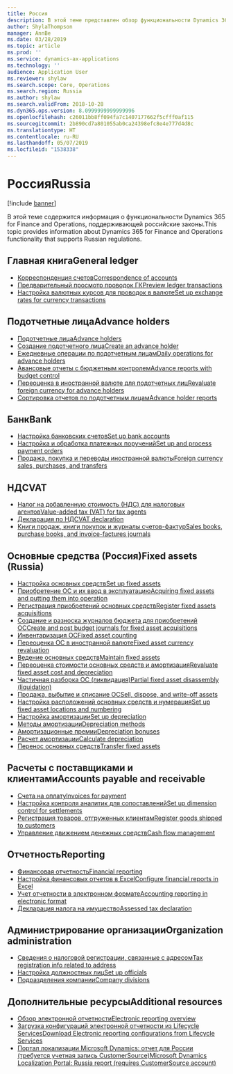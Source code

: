 ```yaml
---
title: Россия
description: В этой теме представлен обзор функциональности Dynamics 365 for Finance and Operations, относящейся к России.
author: ShylaThompson
manager: AnnBe
ms.date: 03/28/2019
ms.topic: article
ms.prod: ''
ms.service: dynamics-ax-applications
ms.technology: ''
audience: Application User
ms.reviewer: shylaw
ms.search.scope: Core, Operations
ms.search.region: Russia
ms.author: shylaw
ms.search.validFrom: 2018-10-28
ms.dyn365.ops.version: 8.0999999999999996
ms.openlocfilehash: c26011bb8ff094fa7c1407177662f5cfff0af115
ms.sourcegitcommit: 2b890cd7a801055ab0ca24398efc8e4e777d4d8c
ms.translationtype: HT
ms.contentlocale: ru-RU
ms.lasthandoff: 05/07/2019
ms.locfileid: "1538338"
---
```

# <a name="russia"></a><span data-ttu-id="d3d2b-103">Россия</span><span class="sxs-lookup"><span data-stu-id="d3d2b-103">Russia</span></span>

[!include [banner](../includes/banner.md)]

<span data-ttu-id="d3d2b-104">В этой теме содержится информация о функциональности Dynamics 365 for Finance and Operations, поддерживающей российские законы.</span><span class="sxs-lookup"><span data-stu-id="d3d2b-104">This topic provides information about Dynamics 365 for Finance and Operations functionality that supports Russian regulations.</span></span> 

## <a name="general-ledger"></a><span data-ttu-id="d3d2b-105">Главная книга</span><span class="sxs-lookup"><span data-stu-id="d3d2b-105">General ledger</span></span>

- [<span data-ttu-id="d3d2b-106">Корреспонденция счетов</span><span class="sxs-lookup"><span data-stu-id="d3d2b-106">Correspondence of accounts</span></span>](rus-correspondence-accounts.md)
- [<span data-ttu-id="d3d2b-107">Предварительный просмотр проводок ГК</span><span class="sxs-lookup"><span data-stu-id="d3d2b-107">Preview ledger transactions</span></span>](rus-ledger-transactions-preview.md)
- [<span data-ttu-id="d3d2b-108">Настройка валютных курсов для проводок в валюте</span><span class="sxs-lookup"><span data-stu-id="d3d2b-108">Set up exchange rates for currency transactions</span></span>](rus-exchange-difference.md)

## <a name="advance-holders"></a><span data-ttu-id="d3d2b-109">Подотчетные лица</span><span class="sxs-lookup"><span data-stu-id="d3d2b-109">Advance holders</span></span>

- [<span data-ttu-id="d3d2b-110">Подотчетные лица</span><span class="sxs-lookup"><span data-stu-id="d3d2b-110">Advance holders</span></span>](rus-advance-holders.md)
- [<span data-ttu-id="d3d2b-111">Создание подотчетного лица</span><span class="sxs-lookup"><span data-stu-id="d3d2b-111">Create an advance holder</span></span>](emea-advance-holders.md#create-an-advance-holder)
- [<span data-ttu-id="d3d2b-112">Ежедневные операции по подотчетным лицам</span><span class="sxs-lookup"><span data-stu-id="d3d2b-112">Daily operations for advance holders</span></span>](rus-advance-holders-daily-operations.md)
- [<span data-ttu-id="d3d2b-113">Авансовые отчеты с бюджетным контролем</span><span class="sxs-lookup"><span data-stu-id="d3d2b-113">Advance reports with budget control</span></span>](rus-advance-holders-reports-dailyops.md)
- [<span data-ttu-id="d3d2b-114">Переоценка в иностранной валюте для подотчетных лиц</span><span class="sxs-lookup"><span data-stu-id="d3d2b-114">Revaluate foreign currency for advance holders</span></span>](rus-advance-adjustment-parameters.md)
- [<span data-ttu-id="d3d2b-115">Сортировка отчетов по подотчетным лицам</span><span class="sxs-lookup"><span data-stu-id="d3d2b-115">Advance holder reports</span></span>](rus-local-management-reports-primary-forms.md)

## <a name="bank"></a><span data-ttu-id="d3d2b-116">Банк</span><span class="sxs-lookup"><span data-stu-id="d3d2b-116">Bank</span></span>

- [<span data-ttu-id="d3d2b-117">Настройка банковских счетов</span><span class="sxs-lookup"><span data-stu-id="d3d2b-117">Set up bank accounts</span></span>](rus-local-settings-requisites-bank-module.md)
- [<span data-ttu-id="d3d2b-118">Настройка и обработка платежных поручений</span><span class="sxs-lookup"><span data-stu-id="d3d2b-118">Set up and process payment orders</span></span>](https://docs.microsoft.com/en-us/dynamics365/unified-operations/financials/localizations/rus-payment-order-settings-processing)
- [<span data-ttu-id="d3d2b-119">Продажа, покупка и переводы иностранной валюты</span><span class="sxs-lookup"><span data-stu-id="d3d2b-119">Foreign currency sales, purchases, and transfers</span></span>](https://docs.microsoft.com/en-us/dynamics365/unified-operations/financials/localizations/rus-currency-sale-purchase)

## <a name="vat"></a><span data-ttu-id="d3d2b-120">НДС</span><span class="sxs-lookup"><span data-stu-id="d3d2b-120">VAT</span></span>

- [<span data-ttu-id="d3d2b-121">Налог на добавленную стоимость (НДС) для налоговых агентов</span><span class="sxs-lookup"><span data-stu-id="d3d2b-121">Value-added tax (VAT) for tax agents</span></span>](rus-tax-agent.md)
- [<span data-ttu-id="d3d2b-122">Декларация по НДС</span><span class="sxs-lookup"><span data-stu-id="d3d2b-122">VAT declaration</span></span>](https://docs.microsoft.com/en-us/dynamics365/unified-operations/financials/localizations/rus-VAT-declaration)
- [<span data-ttu-id="d3d2b-123">Книги продаж, книги покупок и журналы счетов-фактур</span><span class="sxs-lookup"><span data-stu-id="d3d2b-123">Sales books, purchase books, and invoice-factures journals</span></span>](rus-sales-books-purchase-books.md)

## <a name="fixed-assets-russia"></a><span data-ttu-id="d3d2b-124">Основные средства (Россия)</span><span class="sxs-lookup"><span data-stu-id="d3d2b-124">Fixed assets (Russia)</span></span>
- [<span data-ttu-id="d3d2b-125">Настройка основных средств</span><span class="sxs-lookup"><span data-stu-id="d3d2b-125">Set up fixed assets</span></span>](rus-set-up-fixed-assets.md)
- [<span data-ttu-id="d3d2b-126">Приобретение ОС и их ввод в эксплуатацию</span><span class="sxs-lookup"><span data-stu-id="d3d2b-126">Acquiring fixed assets and putting them into operation</span></span>](rus-fixed-asset-acquisition.md)
- [<span data-ttu-id="d3d2b-127">Регистрация приобретений основных средств</span><span class="sxs-lookup"><span data-stu-id="d3d2b-127">Register fixed assets acquisitions</span></span>](rus-register-acquisition.md)
- [<span data-ttu-id="d3d2b-128">Создание и разноска журналов бюджета для приобретений ОС</span><span class="sxs-lookup"><span data-stu-id="d3d2b-128">Create and post budget journals for fixed asset acquisitions</span></span>](rus-post-budget-fixed-asset-acquisition.md)
- [<span data-ttu-id="d3d2b-129">Инвентаризация ОС</span><span class="sxs-lookup"><span data-stu-id="d3d2b-129">Fixed asset counting</span></span>](rus-fixed-assets-counting.md)
- [<span data-ttu-id="d3d2b-130">Переоценка ОС в иностранной валюте</span><span class="sxs-lookup"><span data-stu-id="d3d2b-130">Fixed asset currency revaluation</span></span>](rus-fixed-asset-currency-revaluation.md)
- [<span data-ttu-id="d3d2b-131">Ведение основных средств</span><span class="sxs-lookup"><span data-stu-id="d3d2b-131">Maintain fixed assets</span></span>](rus-maintain-fixed-assets.md)
- [<span data-ttu-id="d3d2b-132">Переоценка стоимости основных средств и амортизация</span><span class="sxs-lookup"><span data-stu-id="d3d2b-132">Revaluate fixed asset cost and depreciation</span></span>](rus-fixed-assets-revaluation.md)
- [<span data-ttu-id="d3d2b-133">Частичная разборка ОС (ликвидация)</span><span class="sxs-lookup"><span data-stu-id="d3d2b-133">Partial fixed asset disassembly (liquidation)</span></span>](rus-fixed-assets-disassembly.md)
- [<span data-ttu-id="d3d2b-134">Продажа, выбытие и списание ОС</span><span class="sxs-lookup"><span data-stu-id="d3d2b-134">Sell, dispose, and write-off assets</span></span>](rus-sell-dispose-write-off-fixed-assets.md)
- [<span data-ttu-id="d3d2b-135">Настройка расположений основных средств и нумерация</span><span class="sxs-lookup"><span data-stu-id="d3d2b-135">Set up fixed asset locations and numbering</span></span>](rus-fixed-assets-locations-numbering.md)
- [<span data-ttu-id="d3d2b-136">Настройка амортизации</span><span class="sxs-lookup"><span data-stu-id="d3d2b-136">Set up depreciation</span></span>](rus-depreciation-setup.md)
- [<span data-ttu-id="d3d2b-137">Методы амортизации</span><span class="sxs-lookup"><span data-stu-id="d3d2b-137">Depreciation methods</span></span>](rus-depreciation-methods.md)
- [<span data-ttu-id="d3d2b-138">Амортизационные премии</span><span class="sxs-lookup"><span data-stu-id="d3d2b-138">Depreciation bonuses</span></span>](rus-bonus-depreciation.md)
- [<span data-ttu-id="d3d2b-139">Расчет амортизации</span><span class="sxs-lookup"><span data-stu-id="d3d2b-139">Calculate depreciation</span></span>](rus-depreciation-calculation.md)
- [<span data-ttu-id="d3d2b-140">Перенос основных средств</span><span class="sxs-lookup"><span data-stu-id="d3d2b-140">Transfer fixed assets</span></span>](rus-fixed-asset-transfer.md)

## <a name="accounts-payable-and-receivable"></a><span data-ttu-id="d3d2b-141">Расчеты с поставщиками и клиентами</span><span class="sxs-lookup"><span data-stu-id="d3d2b-141">Accounts payable and receivable</span></span>
- [<span data-ttu-id="d3d2b-142">Счета на оплату</span><span class="sxs-lookup"><span data-stu-id="d3d2b-142">Invoices for payment</span></span>](rus-invoice-payment.md)
- [<span data-ttu-id="d3d2b-143">Настройка контроля аналитик для сопоставлений</span><span class="sxs-lookup"><span data-stu-id="d3d2b-143">Set up dimension control for settlements</span></span>](rus-transactions-settlement-date.md)
- [<span data-ttu-id="d3d2b-144">Регистрация товаров, отгруженных клиентам</span><span class="sxs-lookup"><span data-stu-id="d3d2b-144">Register goods shipped to customers</span></span>](../../supply-chain/localizations/rus-goods-transit-postponed.md)
- [<span data-ttu-id="d3d2b-145">Управление движением денежных средств</span><span class="sxs-lookup"><span data-stu-id="d3d2b-145">Cash flow management</span></span>](rus-cash-flow.md)

## <a name="reporting"></a><span data-ttu-id="d3d2b-146">Отчетность</span><span class="sxs-lookup"><span data-stu-id="d3d2b-146">Reporting</span></span>

- [<span data-ttu-id="d3d2b-147">Финансовая отчетность</span><span class="sxs-lookup"><span data-stu-id="d3d2b-147">Financial reporting</span></span>](rus-financial-reports.md)
- [<span data-ttu-id="d3d2b-148">Настройка финансовых отчетов в Excel</span><span class="sxs-lookup"><span data-stu-id="d3d2b-148">Configure financial reports in Excel</span></span>](rus-excel-financial-report.md)
- [<span data-ttu-id="d3d2b-149">Учет отчетности в электронном формате</span><span class="sxs-lookup"><span data-stu-id="d3d2b-149">Accounting reporting in electronic format</span></span>](rus-accounting-reporting.md)
- [<span data-ttu-id="d3d2b-150">Декларация налога на имущество</span><span class="sxs-lookup"><span data-stu-id="d3d2b-150">Assessed tax declaration</span></span>](rus-assessed-tax-declaration.md)

## <a name="organization-administration"></a><span data-ttu-id="d3d2b-151">Администрирование организации</span><span class="sxs-lookup"><span data-stu-id="d3d2b-151">Organization administration</span></span>

- [<span data-ttu-id="d3d2b-152">Сведения о налоговой регистрации, связанные с адресом</span><span class="sxs-lookup"><span data-stu-id="d3d2b-152">Tax registration info related to address</span></span>](emea-registration-ids.md)
- [<span data-ttu-id="d3d2b-153">Настройка должностных лиц</span><span class="sxs-lookup"><span data-stu-id="d3d2b-153">Set up officials</span></span>](rus-officials.md)
- [<span data-ttu-id="d3d2b-154">Подразделения компании</span><span class="sxs-lookup"><span data-stu-id="d3d2b-154">Company divisions</span></span>](rus-company-divisions.md)

## <a name="additional-resources"></a><span data-ttu-id="d3d2b-155">Дополнительные ресурсы</span><span class="sxs-lookup"><span data-stu-id="d3d2b-155">Additional resources</span></span>

- [<span data-ttu-id="d3d2b-156">Обзор электронной отчетности</span><span class="sxs-lookup"><span data-stu-id="d3d2b-156">Electronic reporting overview</span></span>](../../dev-itpro/analytics/general-electronic-reporting.md)
- [<span data-ttu-id="d3d2b-157">Загрузка конфигураций электронной отчетности из Lifecycle Services</span><span class="sxs-lookup"><span data-stu-id="d3d2b-157">Download Electronic reporting configurations from Lifecycle Services</span></span>](../../dev-itpro/analytics/download-electronic-reporting-configuration-lcs.md)
- [<span data-ttu-id="d3d2b-158">Портал локализации Microsoft Dynamics: отчет для России (требуется учетная запись CustomerSource)</span><span class="sxs-lookup"><span data-stu-id="d3d2b-158">Microsoft Dynamics Localization Portal: Russia report (requires CustomerSource account)</span></span>](https://mbs.microsoft.com/files/customer/AX/Support/supportnews/RussianFederation.html)




